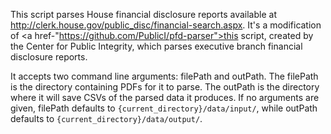 This script parses House financial disclosure reports available at http://clerk.house.gov/public_disc/financial-search.aspx. It's a modification of <a href-"https://github.com/PublicI/pfd-parser">this script</a>, created by the Center for Public Integrity, which parses executive branch financial disclosure reports.

It accepts two command line arguments: filePath and outPath. The filePath is the directory containing PDFs for it to parse. The outPath is the directory where it will save CSVs of the parsed data it produces. If no arguments are given, filePath defaults to `{current_directory}/data/input/`, while outPath defaults to `{current_directory}/data/output/`.

